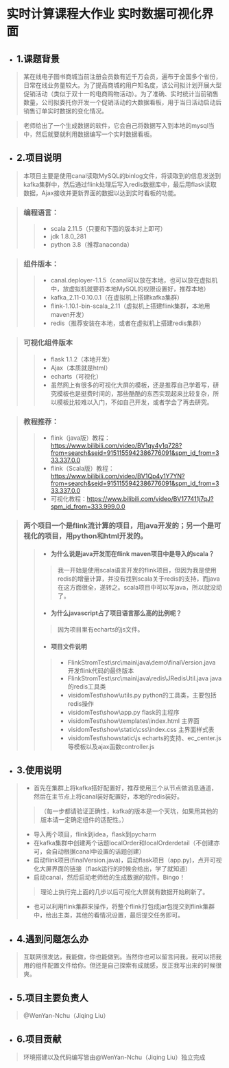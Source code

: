 # 实时计算课程大作业 实时数据可视化界面
* ## 1.课题背景
> 某在线电子图书商城当前注册会员数有近千万会员，遍布于全国多个省份，日常在线业务量较大。为了提高商城的用户知名度，该公司拟计划开展大型促销活动（类似于双十一的电商购物活动）。为了准确、实时统计当前销售数量，公司拟委托你开发一个促销活动的大数据看板，用于当日活动启动后销售订单实时数据的变化情况。

> 老师给出了一个生成数据的软件，它会自己将数据写入到本地的mysql当中，然后就要就利用数据编写一个实时数据看板。
* ## 2.项目说明
> 本项目主要是使用canal读取MySQL的binlog文件，将读取到的信息发送到kafka集群中，然后通过flink处理后写入redis数据库中，最后用flask读取数据，Ajax接收并更新界面的数据以达到实时看板的功能。

> ### 编程语言：
>> * scala 2.11.5（只要和下面的版本对上即可）
>> * jdk 1.8.0_281
>> * python 3.8（推荐anaconda）

> ### 组件版本：
>> * canal.deployer-1.1.5（canal可以放在本地，也可以放在虚拟机中，放虚拟机就要将本地MySQL的权限设置好，推荐本地）
>> * kafka_2.11-0.10.0.1（在虚拟机上搭建kafka集群）
>> * flink-1.10.1-bin-scala_2.11（虚拟机上搭建flink集群，本地用maven开发）
>> * redis（推荐安装在本地，或者在虚拟机上搭建redis集群）

> ### 可视化组件版本
>> * flask 1.1.2（本地开发）
>> * Ajax（本质就是html）
>> * echarts（可视化）
>> * 虽然网上有很多的可视化大屏的模板，还是推荐自己学着写，研究模板也是挺费时间的，那些酷酷的东西实现起来比较复杂，所以模板比较难以入门，不如自己开发，或者学会了再去研究。

> ### 教程推荐：
>> * flink（java版）教程：https://www.bilibili.com/video/BV1qy4y1q728?from=search&seid=9151155942386776091&spm_id_from=333.337.0.0
>> * flink（Scala版）教程：https://www.bilibili.com/video/BV1Qp4y1Y7YN?from=search&seid=9151155942386776091&spm_id_from=333.337.0.0
>> * 可视化教程：https://www.bilibili.com/video/BV177411j7qJ?spm_id_from=333.999.0.0

> ### 两个项目一个是flink流计算的项目，用java开发的；另一个是可视化的项目，用python和html开发的。
>> * #### 为什么说是java开发而在flink maven项目中是导入的scala？
>>> 我一开始是使用scala语言开发的flink项目，但因为我是使用redis的增量计算，并没有找到scala关于redis的支持，而java在这方面很全，遂转之。scala项目中可以写java，所以就没动了。
>> * #### 为什么javascript占了项目语言那么高的比例呢？
>>> 因为项目里有echarts的js文件。
>> * #### 项目文件说明
>>> * FlinkStromTest\src\main\java\demo\finalVersion.java
>>> 开发flink代码的最终版本
>>> * FlinkStromTest\src\main\java\redis\JRedisUtil.java
>>> java的redis工具类
>>> * visidomTest\show\utils.py
>>> python的工具类，主要包括redis操作
>>> * visidomTest\show\app.py
>>> flask的主程序
>>> * visidomTest\show\templates\index.html
>>> 主界面
>>> * visidomTest\show\static\css\index.css
>>> 主界面样式表
>>> * visidomTest\showstatic\js
>>>  echarts的支持、ec_center.js等模板以及ajax函数controller.js
* ## 3.使用说明
> * 首先在集群上将kafka搭好配置好，推荐使用三个从节点做消息通道，然后在主节点上将canal装好配置好，本地的redis装好。
>> （每一步都请验证正确性，kafka的版本是一个天坑，如果用其他的版本请一定确定组件的适配性。）
> * 导入两个项目，flink到idea，flask到pycharm
> * 在kafka集群中创建两个话题localOrder和localOrderdetail（不创建亦可，会自动根据canal中设置的话题创建）
> * 启动flink项目(finalVersion.java)，启动flask项目（app.py)，点开可视化大屏界面的链接（flask运行的时候会给出，学了就知道）
> * 启动canal，然后启动老师给的生成数据的软件。Bingo！
>> 理论上执行完上面的几步以后可视化大屏就有数据开始刷新了。
> * 也可以利用flink集群来操作，将整个flink打包成jar包提交到flink集群中，给出主类，其他的看情况设置，最后提交任务即可。
* ## 4.遇到问题怎么办
> 互联网很发达，我能做，你也能做到。当然你也可以留言问我，我可以把我用的组件配置文件给你。但还是自己探索有成就感，反正我写出来的时候很爽。
* ## 5.项目主要负责人
> @WenYan-Nchu（Jiqing Liu）
* ## 6.项目贡献
> 环境搭建以及代码编写皆由@WenYan-Nchu（Jiqing Liu）独立完成

